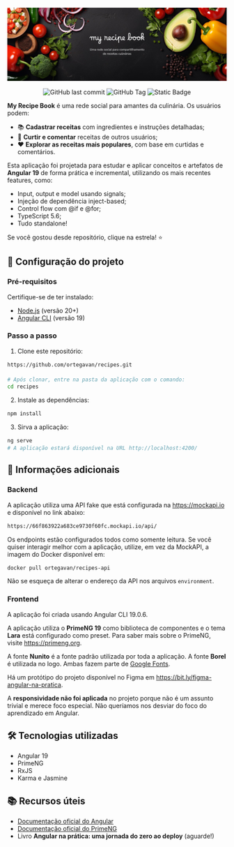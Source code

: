 ![](./public/banner-readme.jpg)

<p align="center">
    <img alt="GitHub last commit" src="https://img.shields.io/github/last-commit/ortegavan/recipes">
    <img alt="GitHub Tag" src="https://img.shields.io/github/v/tag/ortegavan/recipes">
    <img alt="Static Badge" src="https://img.shields.io/badge/code_style-prettier-brightgreen">
</p>

**My Recipe Book** é uma rede social para amantes da culinária. Os usuários podem:

- 📚 **Cadastrar receitas** com ingredientes e instruções detalhadas;
- 💬 **Curtir e comentar** receitas de outros usuários;
- ❤️ **Explorar as receitas mais populares**, com base em curtidas e comentários.

Esta aplicação foi projetada para estudar e aplicar conceitos e artefatos de **Angular 19** de forma prática e incremental, utilizando os mais recentes features, como:

- Input, output e model usando signals;
- Injeção de dependência inject-based;
- Control flow com @if e @for;
- TypeScript 5.6;
- Tudo standalone!

Se você gostou desde repositório, clique na estrela! ⭐

## 🚀 Configuração do projeto

### Pré-requisitos

Certifique-se de ter instalado:

- [Node.js](https://nodejs.org/) (versão 20+)
- [Angular CLI](https://angular.dev) (versão 19)

### Passo a passo

1. Clone este repositório:

```bash
https://github.com/ortegavan/recipes.git

# Após clonar, entre na pasta da aplicação com o comando:
cd recipes
```

2. Instale as dependências:

```bash
npm install
```

3. Sirva a aplicação:

```bash
ng serve
# A aplicação estará disponível na URL http://localhost:4200/
```

## 📌 Informações adicionais

### Backend

A aplicação utiliza uma API fake que está configurada na https://mockapi.io e disponível no link abaixo:

```bash
https://66f863922a683ce9730f60fc.mockapi.io/api/
```

Os endpoints estão configurados todos como somente leitura. Se você quiser interagir melhor com a aplicação, utilize, em vez da MockAPI, a imagem do Docker disponível em:

```bash
docker pull ortegavan/recipes-api
```

Não se esqueça de alterar o endereço da API nos arquivos `environment`.

### Frontend

A aplicação foi criada usando Angular CLI 19.0.6.

A aplicação utiliza o **PrimeNG 19** como biblioteca de componentes e o tema **Lara** está configurado como preset. Para saber mais sobre o PrimeNG, visite https://primeng.org.

A fonte **Nunito** é a fonte padrão utilizada por toda a aplicação. A fonte **Borel** é utilizada no logo. Ambas fazem parte de [Google Fonts](https://fonts.google.com).

Há um protótipo do projeto disponível no Figma em https://bit.ly/figma-angular-na-pratica.

A **responsividade não foi aplicada** no projeto porque não é um assunto trivial e merece foco especial. Não queríamos nos desviar do foco do aprendizado em Angular.

## 🛠️ Tecnologias utilizadas

- Angular 19
- PrimeNG
- RxJS
- Karma e Jasmine

## 📚 Recursos úteis

- [Documentação oficial do Angular](https://angular.dev)
- [Documentação oficial do PrimeNG](https://primeng.org)
- Livro **Angular na prática: uma jornada do zero ao deploy** (aguarde!)
